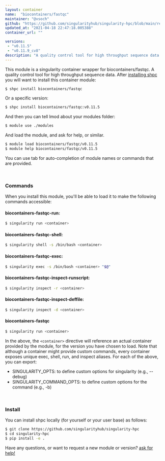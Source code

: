 ```yaml
---
layout: container
name:  "biocontainers/fastqc"
maintainer: "@vsoch"
github: "https://github.com/singularityhub/singularity-hpc/blob/main/registry/biocontainers/fastqc/container.yaml"
updated_at: "2021-04-18 22:47:18.005388"
container_url: ""

versions:
 - "v0.11.5"
 - "v0.11.9_cv8"
description: "A quality control tool for high throughput sequence data."
---
```


This module is a singularity container wrapper for biocontainers/fastqc.
A quality control tool for high throughput sequence data.
After [installing shpc](#install) you will want to install this container module:

```bash
$ shpc install biocontainers/fastqc
```

Or a specific version:

```bash
$ shpc install biocontainers/fastqc:v0.11.5
```

And then you can tell lmod about your modules folder:

```bash
$ module use ./modules
```

And load the module, and ask for help, or similar.

```bash
$ module load biocontainers/fastqc/v0.11.5
$ module help biocontainers/fastqc/v0.11.5
```

You can use tab for auto-completion of module names or commands that are provided.

<br>

### Commands

When you install this module, you'll be able to load it to make the following commands accessible:

#### biocontainers-fastqc-run:

```bash
$ singularity run <container>
```

#### biocontainers-fastqc-shell:

```bash
$ singularity shell -s /bin/bash <container>
```

#### biocontainers-fastqc-exec:

```bash
$ singularity exec -s /bin/bash <container> "$@"
```

#### biocontainers-fastqc-inspect-runscript:

```bash
$ singularity inspect -r <container>
```

#### biocontainers-fastqc-inspect-deffile:

```bash
$ singularity inspect -d <container>
```



#### biocontainers-fastqc

```bash
$ singularity run <container>
```


In the above, the `<container>` directive will reference an actual container provided
by the module, for the version you have chosen to load. Note that although a container
might provide custom commands, every container exposes unique exec, shell, run, and
inspect aliases. For each of the above, you can export:

 - SINGULARITY_OPTS: to define custom options for singularity (e.g., --debug)
 - SINGULARITY_COMMAND_OPTS: to define custom options for the command (e.g., -b)

<br>
  
### Install

You can install shpc locally (for yourself or your user base) as follows:

```bash
$ git clone https://github.com/singularityhub/singularity-hpc
$ cd singularity-hpc
$ pip install -e .
```

Have any questions, or want to request a new module or version? [ask for help!](https://github.com/singularityhub/singularity-hpc/issues)